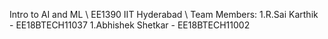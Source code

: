 Intro to AI and ML
\\
EE1390 IIT Hyderabad
\\
Team Members:
1.R.Sai Karthik - EE18BTECH11037
1.Abhishek Shetkar - EE18BTECH11002
